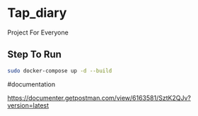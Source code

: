 # Tap_diary

Project For Everyone

## Step To Run

```bash
sudo docker-compose up -d --build
```
#documentation

https://documenter.getpostman.com/view/6163581/SztK2QJv?version=latest

